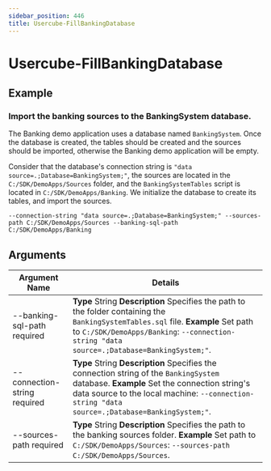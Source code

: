 ```yaml
---
sidebar_position: 446
title: Usercube-FillBankingDatabase
---
```


# Usercube-FillBankingDatabase

## Example

### Import the banking sources to the BankingSystem database.

The Banking demo application uses a database named `BankingSystem`. Once the database is created, the tables should be created and the sources should be imported, otherwise the Banking demo application will be empty.

Consider that the database's connection string is `"data source=.;Database=BankingSystem;"`, the sources are located in the `C:/SDK/DemoApps/Sources` folder, and the `BankingSystemTables` script is located in `C:/SDK/DemoApps/Banking`. We initialize the database to create its tables, and import the sources.

`--connection-string "data source=.;Database=BankingSystem;" --sources-path C:/SDK/DemoApps/Sources --banking-sql-path C:/SDK/DemoApps/Banking`

## Arguments

| Argument Name | Details |
| --- | --- |
| --banking-sql-path required | **Type**  String  **Description** Specifies the path to the folder containing the `BankingSystemTables.sql` file.  **Example** Set path to `C:/SDK/DemoApps/Banking`: `--connection-string "data source=.;Database=BankingSystem;"`. |
| --connection-string required | **Type**  String  **Description** Specifies the connection string of the `BankingSystem` database.  **Example** Set the connection string's data source to the local machine: `--connection-string "data source=.;Database=BankingSystem;"`. |
| --sources-path required | **Type**  String  **Description** Specifies the path to the banking sources folder.  **Example** Set path to `C:/SDK/DemoApps/Sources`: `--sources-path C:/SDK/DemoApps/Sources`. |